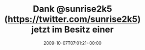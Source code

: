 ---
retweeted: false
source: <a href="http://twitter.com" rel="nofollow">Twitter Web Client</a>
entities:
  hashtags: []
  symbols: []
  user_mentions: []
  urls: []
display_text_range:
- '0'
- '96'
favorite_count: '0'
id_str: '4676934556'
truncated: false
retweet_count: '0'
id: '4676934556'
created_at: Wed Oct 07 07:01:21 +0000 2009
favorited: false
full_text: 'Dank [@sunrise2k5](https://twitter.com/sunrise2k5) jetzt im Besitz einer
  Release-Live-Deployment-Leuchte: http://twitpic.com/kkoxo'
lang: de
tags:
- pesos/twitter
date: '2009-10-07T07:01:21+00:00'
src: https://twitter.com/bascht/status/4676934556
original_url: https://twitter.com/bascht/status/4676934556
type: twitter_tweet
text: 'Dank [@sunrise2k5](https://twitter.com/sunrise2k5) jetzt im Besitz einer Release-Live-Deployment-Leuchte:
  http://twitpic.com/kkoxo'
title: Dank @sunrise2k5 (https://twitter.com/sunrise2k5) jetzt im Besitz einer

---
